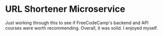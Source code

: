# URL Shortener Microservice

Just working through this to see if FreeCodeCamp's backend and API courses were worth recommending. Overall, it was solid. I enjoyed myself.